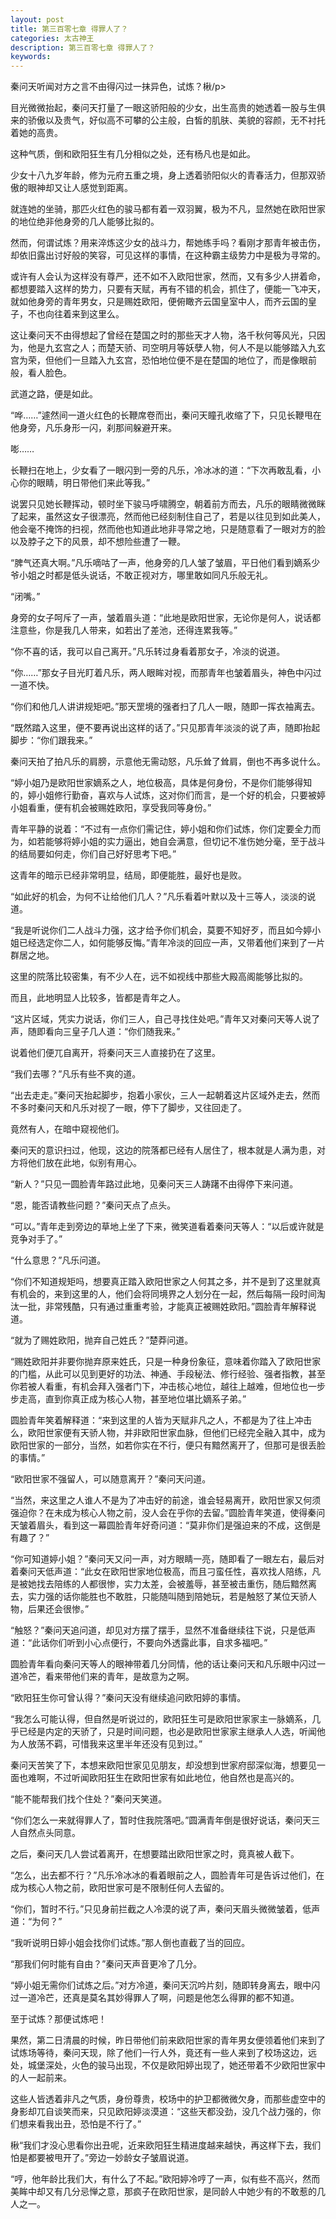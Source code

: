 ```yaml
---
layout: post
title: 第三百零七章 得罪人了？
categories: 太古神王
description: 第三百零七章 得罪人了？
keywords:
---
```


秦问天听闻对方之言不由得闪过一抹异色，试炼？楸/p>

目光微微抬起，秦问天打量了一眼这骄阳般的少女，出生高贵的她透着一股与生俱来的骄傲以及贵气，好似高不可攀的公主般，白皙的肌肤、美貌的容颜，无不衬托着她的高贵。

这种气质，倒和欧阳狂生有几分相似之处，还有杨凡也是如此。

少女十八九岁年龄，修为元府五重之境，身上透着骄阳似火的青春活力，但那双骄傲的眼神却又让人感觉到距离。

就连她的坐骑，那匹火红色的骏马都有着一双羽翼，极为不凡，显然她在欧阳世家的地位绝非他身旁的几人能够比拟的。

然而，何谓试炼？用来淬炼这少女的战斗力，帮她练手吗？看刚才那青年被击伤，却依旧露出讨好般的笑容，可见这样的事情，在这种霸主级势力中是极为寻常的。

或许有人会认为这样没有尊严，还不如不入欧阳世家，然而，又有多少人拼着命，都想要踏入这样的势力，只要有天赋，再有不错的机会，抓住了，便能一飞冲天，就如他身旁的青年男女，只是赐姓欧阳，便俯瞰齐云国皇室中人，而齐云国的皇子，不也向往着来到这里么。

这让秦问天不由得想起了曾经在楚国之时的那些天才人物，洛千秋何等风光，只因为，他是九玄宫之人；而楚天骄、司空明月等妖孽人物，何人不是以能够踏入九玄宫为荣，但他们一旦踏入九玄宫，恐怕地位便不是在楚国的地位了，而是像眼前般，看人脸色。

武道之路，便是如此。

“哗……”遽然间一道火红色的长鞭席卷而出，秦问天瞳孔收缩了下，只见长鞭甩在他身旁，凡乐身形一闪，刹那间躲避开来。

嘭……

长鞭扫在地上，少女看了一眼闪到一旁的凡乐，冷冰冰的道：“下次再敢乱看，小心你的眼睛，明日带他们来此等我。”

说罢只见她长鞭挥动，顿时坐下骏马呼啸腾空，朝着前方而去，凡乐的眼睛微微眯了起来，虽然这女子很漂亮，然而他已经刻制住自己了，若是以往见到如此美人，他会毫不掩饰的扫视，然而他也知道此地非寻常之地，只是随意看了一眼对方的脸以及脖子之下的风景，却不想险些遭了一鞭。

“脾气还真大啊。”凡乐嘀咕了一声，他身旁的几人皱了皱眉，平日他们看到嫡系少爷小姐之时都是低头说话，不敢正视对方，哪里敢如同凡乐般无礼。

“闭嘴。”

身旁的女子呵斥了一声，皱着眉头道：“此地是欧阳世家，无论你是何人，说话都注意些，你是我几人带来，如若出了差池，还得连累我等。”

“你不喜的话，我可以自己离开。”凡乐转过身看着那女子，冷淡的说道。

“你……”那女子目光盯着凡乐，两人眼眸对视，而那青年也皱着眉头，神色中闪过一道不快。

“你们和他几人讲讲规矩吧。”那天罡境的强者扫了几人一眼，随即一挥衣袖离去。

“既然踏入这里，便不要再说出这样的话了。”只见那青年淡淡的说了声，随即抬起脚步：“你们跟我来。”

秦问天拍了拍凡乐的肩膀，示意他无需动怒，凡乐耸了耸肩，倒也不再多说什么。

“婷小姐乃是欧阳世家嫡系之人，地位极高，具体是何身份，不是你们能够得知的，婷小姐修行勤奋，喜欢与人试炼，这对你们而言，是一个好的机会，只要被婷小姐看重，便有机会被赐姓欧阳，享受我同等身份。”

青年平静的说着：“不过有一点你们需记住，婷小姐和你们试炼，你们定要全力而为，如若能够将婷小姐的实力逼出，她自会满意，但切记不准伤她分毫，至于战斗的结局要如何走，你们自己好好思考下吧。”

这青年的暗示已经非常明显，结局，即便能胜，最好也是败。

“如此好的机会，为何不让给他们几人？”凡乐看着叶默以及十三等人，淡淡的说道。

“我是听说你们二人战斗力强，这才给予你们机会，莫要不知好歹，而且如今婷小姐已经选定你二人，如何能够反悔。”青年冷淡的回应一声，又带着他们来到了一片群居之地。

这里的院落比较密集，有不少人在，远不如视线中那些大殿高阁能够比拟的。

而且，此地明显人比较多，皆都是青年之人。

“这片区域，凭实力说话，你们三人，自己寻找住处吧。”青年又对秦问天等人说了声，随即看向三皇子几人道：“你们随我来。”

说着他们便兀自离开，将秦问天三人直接扔在了这里。

“我们去哪？”凡乐有些不爽的道。

“出去走走。”秦问天抬起脚步，抱着小家伙，三人一起朝着这片区域外走去，然而不多时秦问天和凡乐对视了一眼，停下了脚步，又往回走了。

竟然有人，在暗中窥视他们。

秦问天的意识扫过，他现，这边的院落都已经有人居住了，根本就是人满为患，对方将他们放在此地，似别有用心。

“新人？”只见一圆脸青年路过此地，见秦问天三人踌躇不由得停下来问道。

“恩，能否请教些问题？”秦问天点了点头。

“可以。”青年走到旁边的草地上坐了下来，微笑道看着秦问天等人：“以后或许就是竞争对手了。”

“什么意思？”凡乐问道。

“你们不知道规矩吗，想要真正踏入欧阳世家之人何其之多，并不是到了这里就真有机会的，来到这里的人，他们会将同境界之人划分在一起，然后每隔一段时间淘汰一批，非常残酷，只有通过重重考验，才能真正被赐姓欧阳。”圆脸青年解释说道。

“就为了赐姓欧阳，抛弃自己姓氏？”楚莽问道。

“赐姓欧阳并非要你抛弃原来姓氏，只是一种身份象征，意味着你踏入了欧阳世家的门槛，从此可以见到更好的功法、神通、手段秘法、修行经验、强者指教，甚至你若被人看重，有机会拜入强者门下，冲击核心地位，越往上越难，但地位也一步步走高，直到你真正成为核心人物，甚至地位堪比嫡系子弟。”

圆脸青年笑着解释道：“来到这里的人皆为天赋非凡之人，不都是为了往上冲击么，欧阳世家便有天骄人物，并非欧阳世家血脉，但他们已经完全融入其中，成为欧阳世家的一部分，当然，如若你实在不行，便只有黯然离开了，但那可是很丢脸的事情。”

“欧阳世家不强留人，可以随意离开？”秦问天问道。

“当然，来这里之人谁人不是为了冲击好的前途，谁会轻易离开，欧阳世家又何须强迫你？在未成为核心人物之前，没人会在乎你的去留。”圆脸青年笑道，使得秦问天皱着眉头，看到这一幕圆脸青年好奇问道：“莫非你们是强迫来的不成，这倒是有趣了？”

“你可知道婷小姐？”秦问天又问一声，对方眼睛一亮，随即看了一眼左右，最后对着秦问天低声道：“此女在欧阳世家地位极高，而且刁蛮任性，喜欢找人陪练，凡是被她找去陪练的人都很惨，实力太差，会被羞辱，甚至被击重伤，随后黯然离去，实力强的话你能胜也不敢胜，只能随叫随到陪她玩，若是触怒了某位天骄人物，后果还会很惨。”

“触怒？”秦问天追问道，却见对方摆了摆手，显然不准备继续往下说，只是低声道：“此话你们听到小心点便行，不要向外透露此事，自求多福吧。”

圆脸青年看向秦问天等人的眼神带着几分同情，他的话让秦问天和凡乐眼中闪过一道冷芒，看来带他们来的青年，是故意为之啊。

“欧阳狂生你可曾认得？”秦问天没有继续追问欧阳婷的事情。

“我怎么可能认得，但自然是听说过的，欧阳狂生可是欧阳世家家主一脉嫡系，几乎已经是内定的天骄了，只是时间问题，也必是欧阳世家家主继承人人选，听闻他为人放荡不羁，可惜我来这里半年还没有见到过。”

秦问天苦笑了下，本想来欧阳世家见见朋友，却没想到世家府邸深似海，想要见一面也难啊，不过听闻欧阳狂生在欧阳世家有如此地位，他自然也是高兴的。

“能不能帮我们找个住处？”秦问天笑道。

“你们怎么一来就得罪人了，暂时住我院落吧。”圆满青年倒是很好说话，秦问天三人自然点头同意。

之后，秦问天几人尝试着离开，在想要踏出欧阳世家之时，竟真被人截下。

“怎么，出去都不行？”凡乐冷冰冰的看着眼前之人，圆脸青年可是告诉过他们，在成为核心人物之前，欧阳世家可是不限制任何人去留的。

“你们，暂时不行。”只见身前拦截之人冷漠的说了声，秦问天眉头微微皱着，低声道：“为何？”

“我听说明日婷小姐会找你们试炼。”那人倒也直截了当的回应。

“那我们何时能有自由？”秦问天声音更冷了几分。

“婷小姐无需你们试炼之后。”对方冷道，秦问天沉吟片刻，随即转身离去，眼中闪过一道冷芒，还真是莫名其妙得罪人了啊，问题是他怎么得罪的都不知道。

至于试炼？那便试炼吧！

果然，第二日清晨的时候，昨日带他们前来欧阳世家的青年男女便领着他们来到了试炼场等待，秦问天现，除了他们一行人外，竟还有一些人来到了校场这边，远处，城堡深处，火色的骏马出现，不仅是欧阳婷出现了，她还带着不少欧阳世家中的人一起前来。

这些人皆透着非凡之气质，身份尊贵，校场中的护卫都微微欠身，而那些虚空中的身影却兀自谈笑而来，只见欧阳婷淡漠道：“这些天都没劲，没几个战力强的，你们想来看我出丑，恐怕是不行了。”

楸“我们才没心思看你出丑呢，近来欧阳狂生精进度越来越快，再这样下去，我们怕是都要被甩开了。”旁边一妙龄女子皱眉说道。

“哼，他年龄比我们大，有什么了不起。”欧阳婷冷哼了一声，似有些不高兴，然而美眸中却又有几分忌惮之意，那疯子在欧阳世家，是同龄人中她少有的不敢惹的几人之一。
